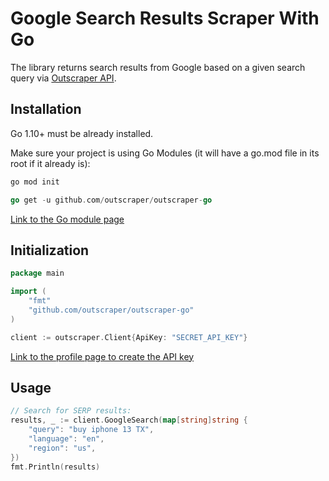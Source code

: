 # Google Search Results Scraper With Go

The library returns search results from Google based on a given search query via [Outscraper API](https://app.outscraper.com/api-docs#tag/Google-Search).

## Installation

Go 1.10+ must be already installed.

Make sure your project is using Go Modules (it will have a go.mod file in its root if it already is):
``` sh
go mod init
```

``` go
go get -u github.com/outscraper/outscraper-go
```

[Link to the Go module page](https://pkg.go.dev/github.com/outscraper/outscraper-go)

## Initialization
```go
package main

import (
	"fmt"
	"github.com/outscraper/outscraper-go"
)

client := outscraper.Client{ApiKey: "SECRET_API_KEY"}
```
[Link to the profile page to create the API key](https://app.outscraper.com/profile)

## Usage

```go
// Search for SERP results:
results, _ := client.GoogleSearch(map[string]string {
	"query": "buy iphone 13 TX",
	"language": "en",
	"region": "us",
})
fmt.Println(results)
```
